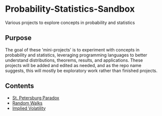 # Probability-Statistics-Sandbox
Various projects to explore concepts in probability and statistics

## Purpose
The goal of these 'mini-projects' is to experiment with concepts in probability and statistics, leveraging programming languages to better understand distributions, theorems, results, and applications. These projects will be added and edited as needed, and as the repo name suggests, this will mostly be exploratory work rather than finished projects. 

## Contents
* [St. Petersburg Paradox](https://github.com/mattg12/Probability-Statistics-Sandbox/blob/master/StPetersburg.py)
* [Random Walks]()
* [Implied Volatility]()
